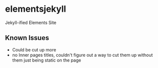 # elementsjekyll
Jekyll-ified Elements Site


## Known Issues 
- Could be cut up more
- no Inner pages titles, couldn't figure out a way to cut them up without them just being static on the page
